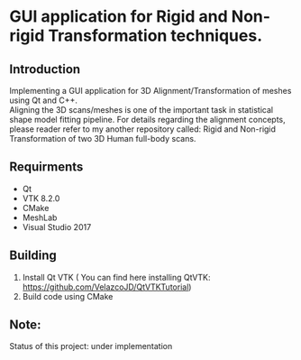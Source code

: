 # GUI application for Rigid and Non-rigid Transformation techniques.

## **Introduction**

Implementing a GUI application for 3D Alignment/Transformation of meshes using Qt and C++.  
Aligning the 3D scans/meshes is one of the important task in statistical shape model fitting pipeline. For details regarding the alignment concepts, please reader refer to my another repository called: Rigid and Non-rigid Transformation of two 3D Human full-body scans.

## Requirments
- Qt 
- VTK 8.2.0
- CMake
- MeshLab
- Visual Studio 2017

## Building
1. Install Qt VTK ( You can find here installing QtVTK: https://github.com/VelazcoJD/QtVTKTutorial)
1. Build code using CMake

## Note:
Status of this project: under implementation 






  
